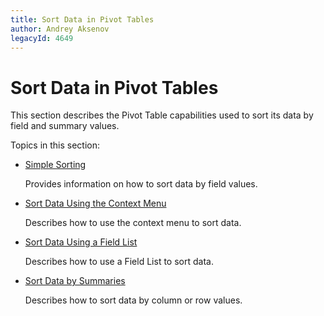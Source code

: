```yaml
---
title: Sort Data in Pivot Tables
author: Andrey Aksenov
legacyId: 4649
---
```

# Sort Data in Pivot Tables
This section describes the Pivot Table capabilities used to sort its data by field and summary values.

Topics in this section:
* [Simple Sorting](sort-data/simple-sorting.md)
	
	Provides information on how to sort data by field values.
* [Sort Data Using the Context Menu](sort-data/sort-data-using-the-context-menu.md)
	
	Describes how to use the context menu to sort data.
* [Sort Data Using a Field List](sort-data/sort-data-using-a-field-list.md)
	
	Describes how to use a Field List to sort data.
* [Sort Data by Summaries](sort-data/sort-data-by-summaries.md)
	
	Describes how to sort data by column or row values.